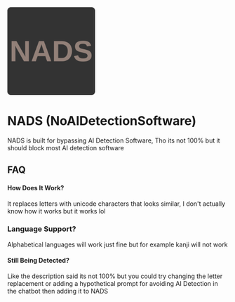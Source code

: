 <img src="./favicon.svg" alt="drawing" width="200"/>

# NADS (NoAIDetectionSoftware)

NADS is built for bypassing AI Detection Software, Tho its not 100% but it should block most AI detection software 



## FAQ

#### How Does It Work?
It replaces letters with unicode characters that looks similar, I don't actually know how it works but it works lol

### Language Support?
Alphabetical languages will work just fine but for example kanji will not work

#### Still Being Detected?

Like the description said its not 100% but you could try changing the letter replacement or adding a hypothetical prompt for avoiding AI Detection in the chatbot then adding it to NADS

